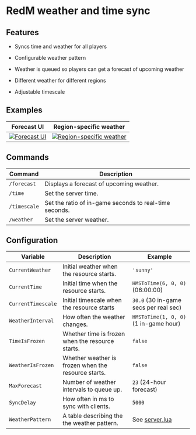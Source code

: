 # RedM weather and time sync

## Features

- Syncs time and weather for all players

- Configurable weather pattern

- Weather is queued so players can get a forecast of upcoming weather

- Different weather for different regions

- Adjustable timescale

## Examples

| Forecast UI | Region-specific weather |
|---|---|
| [![Forecast UI](https://i.imgur.com/pXPTwnUm.jpg)](https://imgur.com/pXPTwnU) | [![Region-specific weather](https://i.imgur.com/Loif9SMm.jpg)](https://imgur.com/Loif9SM) |

## Commands

| Command      | Description                                               |
|--------------|-----------------------------------------------------------|
| `/forecast`  | Displays a forecast of upcoming weather.                  |
| `/time`      | Set the server time.                                      |
| `/timescale` | Set the ratio of in-game seconds to real-time seconds.    |
| `/weather`   | Set the server weather.                                   |

## Configuration

| Variable           | Description | Example |
|--------------------|-----------------------------------------------------|---------------------------------------|
| `CurrentWeather`   | Initial weather when the resource starts.           | `'sunny'`                             |
| `CurrentTime`      | Initial time when the resource starts.              | `HMSToTime(6, 0, 0)` (06:00:00)       |
| `CurrentTimescale` | Initial timescale when the resource starts          | `30.0` (30 in-game secs per real sec) |
| `WeatherInterval`  | How often the weather changes.                      | `HMSToTime(1, 0, 0)` (1 in-game hour) |
| `TimeIsFrozen`     | Whether time is frozen when the resource starts.    | `false`                               |
| `WeatherIsFrozen`  | Whether weather is frozen when the resource starts. | `false`                               |
| `MaxForecast`      | Number of weather intervals to queue up.            | `23` (24-hour forecast)               |
| `SyncDelay`        | How often in ms to sync with clients.               | `5000`                                |
| `WeatherPattern`   | A table describing the the weather pattern.         | See [server.lua](server.lua)          |

